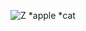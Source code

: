 ![Z](https://user-images.githubusercontent.com/89703153/131264004-76bc4dd2-5917-4829-865a-caf770ab0994.png)
*apple 
*cat
